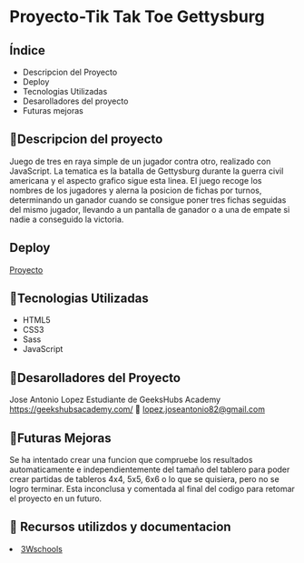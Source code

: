 # Proyecto-Tik Tak Toe Gettysburg

## Índice

<ul>

<li>Descripcion del Proyecto</li>
<li>Deploy</li>
<li>Tecnologias Utilizadas</li>
<li>Desarolladores del proyecto</li>
<li>Futuras mejoras</li>
</ul>

## :blue_book:Descripcion del proyecto

Juego de tres en raya simple de un jugador contra otro, realizado con JavaScript. La tematica es la batalla de Gettysburg durante la guerra civil americana y el aspecto grafico sigue esta linea.
El juego recoge los nombres de los jugadores y alerna la posicion de fichas por turnos, determinando un ganador cuando se consigue poner tres fichas seguidas del mismo jugador, llevando a un pantalla de ganador o a una de empate si nadie a conseguido la victoria.

## Deploy

<div align:"center">
<a href="https://josejakkan.github.io/gettysburg/">Proyecto</a>
</a>
</div>

## :wrench:Tecnologias Utilizadas

<ul>
<li>HTML5</li>
<li>CSS3</li>
<li>Sass</li>
<li>JavaScript</li>
</ul>

## :koala:Desarolladores del Proyecto

Jose Antonio Lopez
Estudiante de GeeksHubs Academy https://geekshubsacademy.com/
:e-mail: lopez.joseantonio82@gmail.com

## :construction:Futuras Mejoras

Se ha intentado crear una funcion que compruebe los resultados automaticamente e independientemente del tamaño del tablero para poder crear partidas de tableros 4x4, 5x5, 6x6 o lo que se quisiera, pero no se logro terminar.
Esta inconclusa y comentada al final del codigo para retomar el proyecto en un futuro.

## :blue_book: Recursos utilizdos y documentacion

<li><a target="_blank" href="https://www.w3schools.com/html/">3Wschools</a></li>

